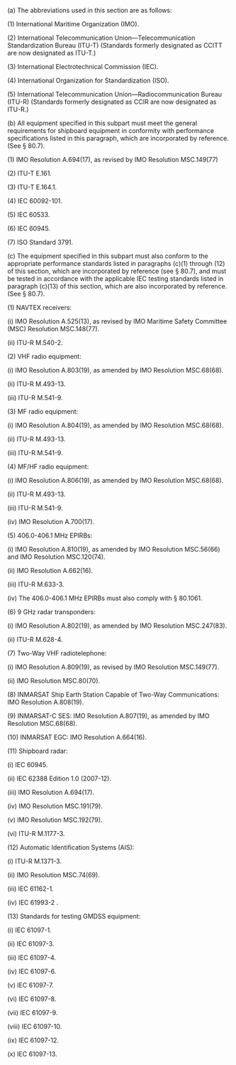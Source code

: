 (a) The abbreviations used in this section are as follows:

(1) International Maritime Organization (IMO).

(2) International Telecommunication Union—Telecommunication Standardization Bureau (ITU-T) (Standards formerly designated as CCITT are now designated as ITU-T.)

(3) International Electrotechnical Commission (IEC).

(4) International Organization for Standardization (ISO).

(5) International Telecommunication Union—Radiocommunication Bureau (ITU-R) (Standards formerly designated as CCIR are now designated as ITU-R.)

(b) All equipment specified in this subpart must meet the general requirements for shipboard equipment in conformity with performance specifications listed in this paragraph, which are incorporated by reference. (See § 80.7).

(1) IMO Resolution A.694(17), as revised by IMO Resolution MSC.149(77)

(2) ITU-T E.161.

(3) ITU-T E.164.1.

(4) IEC 60092-101.

(5) IEC 60533.

(6) IEC 60945.

(7) ISO Standard 3791.

(c) The equipment specified in this subpart must also conform to the appropriate performance standards listed in paragraphs (c)(1) through (12) of this section, which are incorporated by reference (see § 80.7), and must be tested in accordance with the applicable IEC testing standards listed in paragraph (c)(13) of this section, which are also incorporated by reference. (See § 80.7).

(1) NAVTEX receivers:

(i) IMO Resolution A.525(13), as revised by IMO Maritime Safety Committee (MSC) Resolution MSC.148(77).

(ii) ITU-R M.540-2.

(2) VHF radio equipment:

(i) IMO Resolution A.803(19), as amended by IMO Resolution MSC.68(68).

(ii) ITU-R M.493-13.

(iii) ITU-R M.541-9.

(3) MF radio equipment:

(i) IMO Resolution A.804(19), as amended by IMO Resolution MSC.68(68).

(ii) ITU-R M.493-13.

(iii) ITU-R M.541-9.

(4) MF/HF radio equipment:

(i) IMO Resolution A.806(19), as amended by IMO Resolution MSC.68(68).

(ii) ITU-R M.493-13.

(iii) ITU-R M.541-9.

(iv) IMO Resolution A.700(17).

(5) 406.0-406.1 MHz EPIRBs:

(i) IMO Resolution A.810(19), as amended by IMO Resolution MSC.56(66) and IMO Resolution MSC.120(74).

(ii) IMO Resolution A.662(16).

(iii) ITU-R M.633-3.

(iv) The 406.0-406.1 MHz EPIRBs must also comply with § 80.1061.

(6) 9 GHz radar transponders:

(i) IMO Resolution A.802(19), as amended by IMO Resolution MSC.247(83).

(ii) ITU-R M.628-4.

(7) Two-Way VHF radiotelephone:

(i) IMO Resolution A.809(19), as revised by IMO Resolution MSC.149(77).

(ii) IMO Resolution MSC.80(70).

(8) INMARSAT Ship Earth Station Capable of Two-Way Communications: IMO Resolution A.808(19).

(9) INMARSAT-C SES: IMO Resolution A.807(19), as amended by IMO Resolution MSC.68(68).

(10) INMARSAT EGC: IMO Resolution A.664(16).

(11) Shipboard radar:

(i) IEC 60945.

(ii) IEC 62388 Edition 1.0 (2007-12).

(iii) IMO Resolution A.694(17).

(iv) IMO Resolution MSC.191(79).

(v) IMO Resolution MSC.192(79).

(vi) ITU-R M.1177-3.

(12) Automatic Identification Systems (AIS):

(i) ITU-R M.1371-3.

(ii) IMO Resolution MSC.74(69).

(iii) IEC 61162-1.

(iv) IEC 61993-2 .

(13) Standards for testing GMDSS equipment:

(i) IEC 61097-1.

(ii) IEC 61097-3.

(iii) IEC 61097-4.

(iv) IEC 61097-6.

(v) IEC 61097-7.

(vi) IEC 61097-8.

(vii) IEC 61097-9.

(viii) IEC 61097-10.

(ix) IEC 61097-12.
                

(x) IEC 61097-13.

